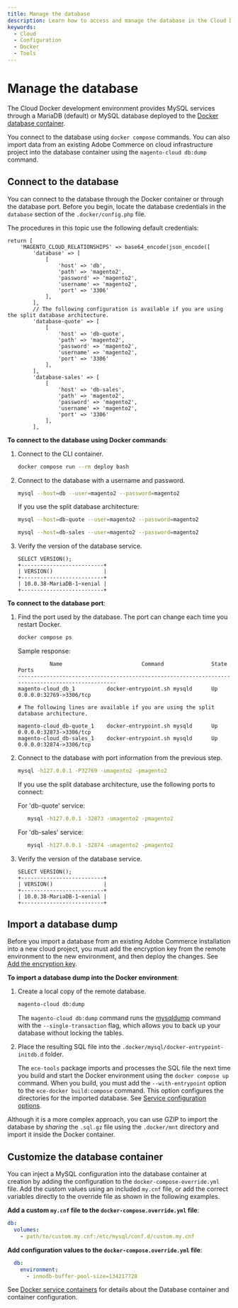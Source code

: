 ```yaml
---
title: Manage the database
description: Learn how to access and manage the database in the Cloud Docker for Commerce environment.
keywords:
  - Cloud
  - Configuration
  - Docker
  - Tools
---
```


# Manage the database

The Cloud Docker development environment provides MySQL services through a MariaDB (default) or MySQL database deployed to the [Docker database container](../containers/service.md#database-container).

You connect to the database using `docker compose` commands. You can also import data from an existing Adobe Commerce on cloud infrastructure project into the database container using the `magento-cloud db:dump` command.

## Connect to the database

You can connect to the database through the Docker container or through the database port. Before you begin, locate the database credentials in the `database` section of the `.docker/config.php` file.

The procedures in this topic use the following default credentials:

```php?start_inline=1
return [
    'MAGENTO_CLOUD_RELATIONSHIPS' => base64_encode(json_encode([
        'database' => [
            [
                'host' => 'db',
                'path' => 'magento2',
                'password' => 'magento2',
                'username' => 'magento2',
                'port' => '3306'
            ],
        ],
        // The following configuration is available if you are using the split database architecture.
        'database-quote' => [
            [
                'host' => 'db-quote',
                'path' => 'magento2',
                'password' => 'magento2',
                'username' => 'magento2',
                'port' => '3306'
            ],
        ],
        'database-sales' => [
            [
                'host' => 'db-sales',
                'path' => 'magento2',
                'password' => 'magento2',
                'username' => 'magento2',
                'port' => '3306'
            ],
        ],
```

**To connect to the database using Docker commands**:

1. Connect to the CLI container.

   ```bash
   docker compose run --rm deploy bash
   ```

1. Connect to the database with a username and password.

   ```bash
   mysql --host=db --user=magento2 --password=magento2
   ```

   If you use the split database architecture:

   ```bash
   mysql --host=db-quote --user=magento2 --password=magento2
   ```

   ```bash
   mysql --host=db-sales --user=magento2 --password=magento2
   ```

1. Verify the version of the database service.

   ```mysql
   SELECT VERSION();
   +--------------------------+
   | VERSION()                |
   +--------------------------+
   | 10.0.38-MariaDB-1~xenial |
   +--------------------------+
   ```

**To connect to the database port**:

1. Find the port used by the database. The port can change each time you restart Docker.

   ```bash
   docker compose ps
   ```

   Sample response:

   ```terminal
             Name                         Command               State               Ports
   --------------------------------------------------------------------------------------------------
   magento-cloud_db_1          docker-entrypoint.sh mysqld      Up       0.0.0.0:32769->3306/tcp

   # The following lines are available if you are using the split database architecture.

   magento-cloud_db-quote_1    docker-entrypoint.sh mysqld      Up       0.0.0.0:32873->3306/tcp
   magento-cloud_db-sales_1    docker-entrypoint.sh mysqld      Up       0.0.0.0:32874->3306/tcp

   ```

1. Connect to the database with port information from the previous step.

   ```bash
   mysql -h127.0.0.1 -P32769 -umagento2 -pmagento2
   ```

   If you use the split database architecture, use the following ports to connect:

   For 'db-quote' service:

   ```bash
      mysql -h127.0.0.1 -32873 -umagento2 -pmagento2
   ```

   For 'db-sales' service:

   ```bash
      mysql -h127.0.0.1 -32874 -umagento2 -pmagento2
   ```

1. Verify the version of the database service.

   ```mysql
   SELECT VERSION();
   +--------------------------+
   | VERSION()                |
   +--------------------------+
   | 10.0.38-MariaDB-1~xenial |
   +--------------------------+
   ```

## Import a database dump

<InlineAlert variant="warning" slots="text"/>

Before you import a database from an existing Adobe Commerce installation into a new cloud project, you must add the encryption key from the remote environment to the new environment, and then deploy the changes. See [Add the encryption key][].

**To import a database dump into the Docker environment**:

1. Create a local copy of the remote database.

   ```bash
   magento-cloud db:dump
   ```

   <!-- <InlineAlert variant="info" slots="text"/> -->

   The `magento-cloud db:dump` command runs the [mysqldump][] command with the `--single-transaction` flag, which allows you to back up your database without locking the tables.

1. Place the resulting SQL file into the `.docker/mysql/docker-entrypoint-initdb.d` folder.

   The `ece-tools` package imports and processes the SQL file the next time you build and start the Docker environment using the `docker compose up` command. When you build, you must add the `--with-entrypoint` option to the `ece-docker build:compose` command. This option configures the directories for the imported database. See [Service configuration options](../containers/index.md#service-configuration-options).

<InlineAlert variant="help" slots="text"/>

Although it is a more complex approach, you can use GZIP to import the database by _sharing_ the `.sql.gz` file using the `.docker/mnt` directory and import it inside the Docker container.

## Customize the database container

You can inject a MySQL configuration into the database container at creation by adding the configuration to the `docker-compose-override.yml` file. Add the custom values using an included `my.cnf` file, or add the correct variables directly to the override file as shown in the following examples.

**Add a custom `my.cnf` file to the `docker-compose.override.yml` file**:

```yaml
db:
  volumes:
    - path/to/custom.my.cnf:/etc/mysql/conf.d/custom.my.cnf
```

**Add configuration values to the `docker-compose.override.yml` file**:

```yaml
  db:
    environment:
      - innodb-buffer-pool-size=134217728
```

<InlineAlert variant="info" slots="text"/>

See [Docker service containers](../containers/index.md#service-containers) for details about the Database container and container configuration.

<!--Link definitions-->

[Add the encryption key]: https://experienceleague.adobe.com/en/docs/commerce-cloud-service/user-guide/develop/deploy/staging-production
[mysqldump]: https://dev.mysql.com/doc/refman/8.0/en/mysqldump.html
[db-image]: https://hub.docker.com/_/mariadb
